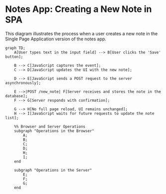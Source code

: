 # Notes App: Creating a New Note in SPA

This diagram illustrates the process when a user creates a new note in the Single Page Application version of the notes app.

```mermaid
graph TD;
    A[User types text in the input field] --> B[User clicks the 'Save' button];
    
    B --> C[JavaScript captures the event];
    C --> D[JavaScript updates the UI with the new note];

    D --> E[JavaScript sends a POST request to the server asynchronously];

    E -->|POST /new_note| F[Server receives and stores the note in the database];
    F --> G[Server responds with confirmation];

    G --> H[No full page reload, UI remains unchanged];
    H --> I[JavaScript waits for future requests to update the note list];

    %% Browser and Server Operations
    subgraph "Operations in the Browser"
        A;
        B;
        C;
        D;
        H;
        I;
    end

    subgraph "Operations in the Server"
        E;
        F;
        G;
    end
